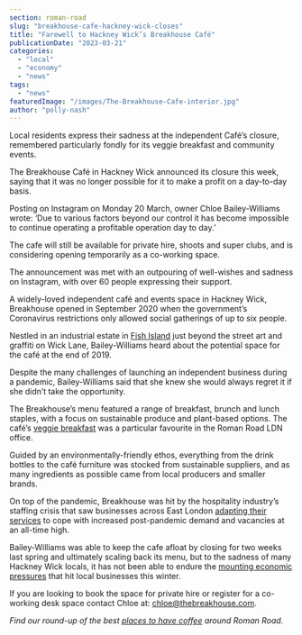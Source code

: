```yaml
---
section: roman-road
slug: "breakhouse-cafe-hackney-wick-closes"
title: "Farewell to Hackney Wick’s Breakhouse Café"
publicationDate: "2023-03-21"
categories: 
  - "local"
  - "economy"
  - "news"
tags: 
  - "news"
featuredImage: "/images/The-Breakhouse-Cafe-interior.jpg"
author: "polly-nash"
---
```


Local residents express their sadness at the independent Café’s closure, remembered particularly fondly for its veggie breakfast and community events.

The Breakhouse Café in Hackney Wick announced its closure this week, saying that it was no longer possible for it to make a profit on a day-to-day basis. 

Posting on Instagram on Monday 20 March, owner Chloe Bailey-Williams wrote: ‘Due to various factors beyond our control it has become impossible to continue operating a profitable operation day to day.’

The cafe will still be available for private hire, shoots and super clubs, and is considering opening temporarily as a co-working space. 

The announcement was met with an outpouring of well-wishes and sadness on Instagram, with over 60 people expressing their support. 

A widely-loved independent café and events space in Hackney Wick, Breakhouse opened in September 2020 when the government’s Coronavirus restrictions only allowed social gatherings of up to six people.

Nestled in an industrial estate in [Fish Island](https://romanroadlondon.com/history-fish-island/) just beyond the street art and graffiti on Wick Lane, Bailey-Williams heard about the potential space for the café at the end of 2019. 

Despite the many challenges of launching an independent business during a pandemic, Bailey-Williams said that she knew she would always regret it if she didn’t take the opportunity. 

The Breakhouse’s menu featured a range of breakfast, brunch and lunch staples, with a focus on sustainable produce and plant-based options. The café’s [veggie breakfast](https://romanroadlondon.com/the-breakhouse-cafe-fish-island-restaurant-review/) was a particular favourite in the Roman Road LDN office. 

Guided by an environmentally-friendly ethos, everything from the drink bottles to the café furniture was stocked from sustainable suppliers, and as many ingredients as possible came from local producers and smaller brands.

On top of the pandemic, Breakhouse was hit by the hospitality industry’s staffing crisis that saw businesses across East London [adapting their services](https://romanroadlondon.com/hospitality-recruitment-crisis-east-london/) to cope with increased post-pandemic demand and vacancies at an all-time high. 

Bailey-Williams was able to keep the cafe afloat by closing for two weeks last spring and ultimately scaling back its menu, but to the sadness of many Hackney Wick locals, it has not been able to endure the [mounting economic pressures](https://romanroadlondon.com/articles/cost-living/) that hit local businesses this winter. 

If you are looking to book the space for private hire or register for a co-working desk space contact Chloe at: [chloe@thebreakhouse.com](mailto:chloe@thebreakhouse.com).   

_Find our round-up of the best_ [_places to have coffee_](https://romanroadlondon.com/best-coffee-places/) _around Roman Road._


